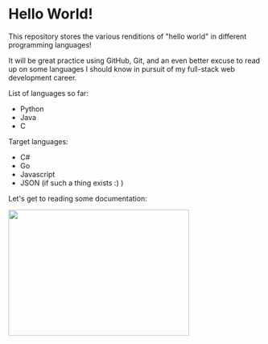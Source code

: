 # Hello World!

This repository stores the various renditions of "hello world" in different programming languages!

It will be great practice using GitHub, Git, and an even better excuse to read up on some languages I should know in pursuit of my full-stack web development career.

List of languages so far:
- Python
- Java
- C

Target languages:
- C#
- Go
- Javascript
- JSON (if such a thing exists :) )

Let's get to reading some documentation:

<img src="https://user-images.githubusercontent.com/56982428/217997748-3d7df999-9651-478d-839e-72e98ac89acc.gif" width="359" height="250"/>

